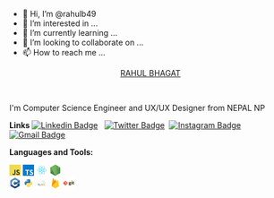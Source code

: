 - 👋 Hi, I’m @rahulb49
- 👀 I’m interested in ...
- 🌱 I’m currently learning ...
- 💞️ I’m looking to collaborate on ...
- 📫 How to reach me ...

<p align="center"><a href="https://github.com/rahulb49"> RAHUL BHAGAT </a></p><br/>

I'm Computer Science Engineer and UX/UX Designer from NEPAL NP


**Links**
[![Linkedin Badge](https://img.shields.io/badge/-jlim-blue?style=flat&logo=Linkedin&logoColor=white&link=https://www.linkedin.com/in/rahulbt/)](https://www.linkedin.com/in/rahulbt/)
&nbsp;
[![Twitter Badge](https://img.shields.io/badge/-@__jesslim-1ca0f1?style=flat&labelColor=1ca0f1&logo=twitter&logoColor=white&link=https://twitter.com/rahul_b49)](https://twitter.com/rahul_b49)&nbsp;
[![Instagram Badge](https://img.shields.io/badge/-@jlim__slam-purple?style=flat&logo=instagram&logoColor=white&link=https://www.instagram.com/rahul_b49/)](https://www.instagram.com/rahul_b49/)&nbsp;
[![Gmail Badge](https://img.shields.io/badge/-jessicalim813-c14438?style=flat&logo=Gmail&logoColor=white&link=mailto:rahulkrchaurasiya125@gmail.com)](mailto:rahulkrchaurasiya125@gmail.com)
<br/>






**Languages and Tools:**  

<code><img height="20" src="https://raw.githubusercontent.com/github/explore/80688e429a7d4ef2fca1e82350fe8e3517d3494d/topics/javascript/javascript.png"></code>
<code><img height="20" src="https://raw.githubusercontent.com/github/explore/80688e429a7d4ef2fca1e82350fe8e3517d3494d/topics/typescript/typescript.png"></code>
<code><img height="20" src="https://raw.githubusercontent.com/github/explore/80688e429a7d4ef2fca1e82350fe8e3517d3494d/topics/react/react.png"></code>
<code><img height="20" src="https://raw.githubusercontent.com/github/explore/80688e429a7d4ef2fca1e82350fe8e3517d3494d/topics/nodejs/nodejs.png"></code>  
<code><img height="20" src="https://raw.githubusercontent.com/github/explore/80688e429a7d4ef2fca1e82350fe8e3517d3494d/topics/cpp/cpp.png"></code>
<code><img height="20" src="https://raw.githubusercontent.com/github/explore/80688e429a7d4ef2fca1e82350fe8e3517d3494d/topics/python/python.png"></code>
<code><img height="20" src="https://raw.githubusercontent.com/github/explore/80688e429a7d4ef2fca1e82350fe8e3517d3494d/topics/mysql/mysql.png"></code>
<code><img height="20" src="https://raw.githubusercontent.com/github/explore/80688e429a7d4ef2fca1e82350fe8e3517d3494d/topics/firebase/firebase.png"></code>
<code><img height="20" src="https://raw.githubusercontent.com/github/explore/80688e429a7d4ef2fca1e82350fe8e3517d3494d/topics/git/git.png"></code>
